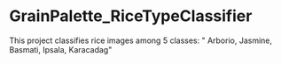 # GrainPalette_RiceTypeClassifier
This project classifies rice images among 5 classes: " Arborio, Jasmine, Basmati, Ipsala, Karacadag"
